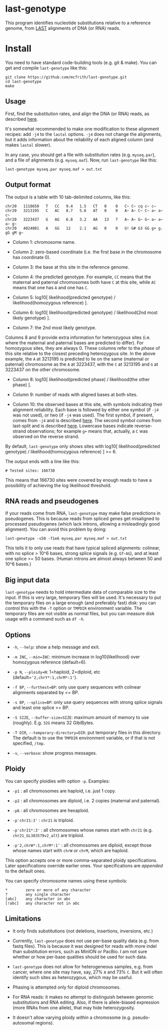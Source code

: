 # last-genotype

This program identifies nucleotide substitutions relative to a
reference genome, from [LAST](http://last.cbrc.jp/) alignments of DNA
(or RNA) reads.

# Install

You need to have standard code-building tools (e.g. git & make).  You
can get and compile `last-genotype` like this:

    git clone https://github.com/mcfrith/last-genotype.git
    cd last-genotype
    make

## Usage

First, find the substitution rates, and align the DNA (or RNA) reads,
as described
[here](https://github.com/mcfrith/last-rna/blob/master/last-long-reads.md).

It's somewhat recommended to make one modification to these alignment
recipes: add `-j4` to the `lastal` options.  `-j4` does not change the
alignments, but it adds information about the reliability of each
aligned column (and makes `lastal` slower).

In any case, you should get a file with substitution rates
(e.g. `myseq.par`), and a file of alignments (e.g. `myseq.maf`).
Now, run `last-genotype` like this:

    last-genotype myseq.par myseq.maf > out.txt

## Output format

The output is a table with 10 tab-delimited columns, like this:

    chr20   1118650   T   CC   9.4   1.5   CT   0    0   C~ C~ cq c~ c~
    chr20   3213195   C   AC   8.7   5.6   AT   0    0   A~ A~ C~ C~ a~ a~ c~
    chr20   3223437   G   AG   6.8   3.2   AA   13   7   A~ A~ G~ G~ a~ a~ a~ g~
    chr20   4024081   A   GG   12    2.1   AG   0    0   G! G# G3 GG g+ g. gG gM g~

* Column 1: chromosome name.

* Column 2: zero-based coordinate (i.e. the first base in the
  chromosome has coordinate 0).

* Column 3: the base at this site in the reference genome.

* Column 4: the predicted genotype.  For example, `CC` means that the
  maternal and paternal chromosomes both have `C` at this site, while
  `AC` means that one has `A` and one has `C`.

* Column 5: log10[ likelihood(predicted genotype) /
  likelihood(homozygous reference) ].

* Column 6: log10[ likelihood(predicted genotype) /
  likelihood(2nd most likely genotype) ].

* Column 7: the 2nd most likely genotype.

Columns 8 and 9 provide extra information for heterozygous sites
(i.e. where the maternal and paternal bases are predicted to differ).
For homozygous sites, they are always 0.  These columns refer to the
*phase* of this site relative to the closest preceding heterozygous
site.  In the above example, the `A` at 3213195 is predicted to lie on
the same (maternal or paternal) chromosome as the `A` at 3223437, with
the `C` at 3213195 and `G` at 3223437 on the other chromosome.

* Column 8: log10[ likelihood(predicted phase) / likelihood(the other phase) ].

* Column 9: number of reads with aligned bases at both sites.

* Column 10: the observed bases at this site, with symbols indicating
  their alignment reliability.  Each base is followed by either one
  symbol (if `-j4` was not used), or two (if `-j4` was used).  The
  first symbol, if present, comes from `-j4` and is described
  [here](http://last.cbrc.jp/doc/last-tutorial.html#example-10-ambiguity-of-alignment-columns).
  The second symbol comes from last-split and is described
  [here](http://last.cbrc.jp/doc/last-split.html#output).  Lowercase
  bases indicate reverse-strand observations; for example `g+` means
  that, actually, a `C` was observed on the reverse strand.

By default, `last-genotype` only shows sites with
log10[ likelihood(predicted genotype) / likelihood(homozygous reference) ] >=
6.

The output ends with a line like this:

    # Tested sites: 166730

This means that 166730 sites were covered by enough reads to have a
possibility of achieving the log likelihood threshold.

## RNA reads and pseudogenes

If your reads come from RNA, `last-genotype` may make false
predictions in pseudogenes.  This is because reads from spliced genes
get misaligned to processed pseudogenes (which lack introns, allowing
a misleadingly good alignment).  You can avoid this problem by doing:

    last-genotype -s50 -f1e6 myseq.par myseq.maf > out.txt

This tells it to only use reads that have typical spliced alignments:
colinear, with no splice > 10^6 bases, strong splice signals
(e.g. `GT`-`AG`), and at least one splice >= 50 bases.  (Human introns
are almost always between 50 and 10^6 bases.)

## Big input data

`last-genotype` needs to hold intermediate data of comparable size to
the input.  If this is very large, temporary files will be used.  It's
necessary to put the temporary files on a large enough (and preferably
fast) disk: you can control this with the `-T` option or `TMPDIR`
environment variable.  The temporary files are not visible as normal
files, but you can measure disk usage with a command such as `df -h`.

## Options

- `-h`, `--help`: show a help message and exit.

- `-m INC`, `--min=INC`: minimum increase in log10(likelihood) over
  homozygous reference (default=6).

- `-p N`, `--ploidy=N`: 1=haploid, 2=diploid, etc
  (default=`'2,chrY*:1,chrM*:1'`).

- `-f BP`, `--furthest=BP`: only use query sequences with colinear
  alignments separated by <= BP.

- `-s BP`, `--splice=BP`: only use query sequences with strong splice
  signals and least one splice >= BP.

- `-S SIZE`, `--buffer-size=SIZE`: maximum amount of memory to use
  (roughly).  E.g. `32G` means 32 GibiBytes.

- `-T DIR`, `--temporary-directory=DIR`: put temporary files in this
  directory.  The default is to use the `TMPDIR` environment variable,
  or if that is not specified, `/tmp`.

- `-v`, `--verbose`: show progress messages.

## Ploidy

You can specify ploidies with option `-p`.  Examples:

* `-p1` : all chromosomes are haploid, i.e. just 1 copy.

* `-p2` : all chromosomes are diploid, i.e. 2 copies (maternal and paternal).

* `-p6` : all chromosomes are hexaploid.

* `-p'chr21:3'` : `chr21` is triploid.

* `-p'chr21*:3'` : all chromosomes whose names start with `chr21`
  (e.g. `chr21_GL383579v2_alt`) are triploid.

* `-p'2,chrW*:1,chrM*:1'` : all chromosomes are diploid, except those
  whose names start with `chrW` or `chrM`, which are haploid.

This option accepts one or more comma-separated ploidy specifications.
Later specifications override earlier ones.  Your specifications are
*appended* to the default ones.

You can specify chromosome names using these symbols:

    *        zero or more of any character
    ?        any single character
    [abc]    any character in abc
    [!abc]   any character not in abc

## Limitations

* It only finds substitutions (not deletions, insertions, inversions,
  etc.)

* Currently, `last-genotype` does not use per-base quality data
  (e.g. from fastq files).  This is because it was designed for reads
  with more indel than substitution errors, such as MinION or PacBio.
  I am not sure whether or how per-base qualities should be used for
  such data.

* `last-genotype` does not allow for heterogeneous samples, e.g. from
  cancer, where one site may have, say, 27% `A` and 73% `C`.  But it
  will often identify such sites as heterozygous, which may be useful.

* Phasing is attempted only for diploid chromosomes.

* For RNA reads: it makes no attempt to distinguish between genomic
  substitutions and RNA editing.  Also, if there is allele-biased
  expression (more RNAs from one allele), that may hide
  heterozygosity.

* It doesn't allow varying ploidy *within* a chromosome
  (e.g. pseudo-autosomal regions).
